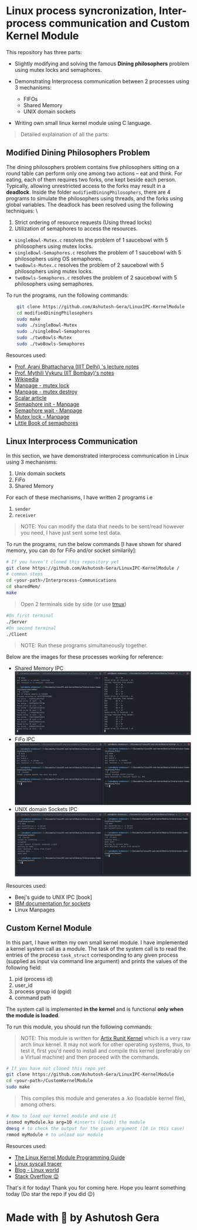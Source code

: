 # Linux process syncronization, Inter-process communication and Custom Kernel Module

This repository has three parts:

* Slightly modifying and solving the famous **Dining philosophers** problem using mutex locks and semaphores.
* Demonstrating Interprocess communication between 2 processes using 3 mechanisms:
  
  * FIFOs
  * Shared Memory
  * UNIX domain sockets
  
* Writing own small linux kernel module using C language.

> Detailed explaination of all the parts:
  
## Modified Dining Philosophers Problem

The dining philosophers problem contains five philosophers sitting on a round
table can perform only one among two actions – eat and think. For eating, each
of them requires two forks, one kept beside each person. Typically, allowing
unrestricted access to the forks may result in a **deadlock**.
Inside the folder `modifiedDiningPhilosophers`, there are 4 programs to simulate the philosophers using threads, and the forks using global variables. The deadlock has been resolved using the following techniques: \

1. Strict ordering of resource requests (Using thread locks)
2. Utilization of semaphores to access the resources.

* `singleBowl-Mutex.c` resolves the problem of 1 saucebowl with 5 philosophers using mutex locks.
* `singleBowl-Semaphores.c` resolves the problem of 1 saucebowl with 5 philosophers using OS semaphores.
* `twoBowls-Mutex.c` resolves the problem of 2 saucebowl with 5 philosophers using mutex locks.
* `twoBowls-Semaphores.c` resolves the problem of 2 saucebowl with 5 philosophers using semaphores.

To run the programs, run the following commands:

``` bash
    git clone https://github.com/Ashutosh-Gera/LinuxIPC-KernelModule
    cd modifiedDiningPhilosophers
    sudo make
    sudo ./singleBowl-Mutex
    sudo ./singleBowl-Semaphores
    sudo ./twoBowls-Mutex
    sudo ./twoBowls-Semaphores
```

Resources used:

* [Prof. Arani Bhattacharya (IIIT Delhi) 's lecture notes](https://faculty.iiitd.ac.in/~arani/teaching/teaching_cse231/)
* [Prof. Mythili Vykuru (IIT Bombay)'s notes](https://www.cse.iitb.ac.in/~mythili/os/)
* [Wikipedia](https://en.wikipedia.org/wiki/Dining_philosophers_problem)
* [Manpage - mutex lock](https://man7.org/linux/man-pages/man3/pthread_mutex_lock.3p.html)
* [Manpage - mutex destroy](https://man7.org/linux/man-pages/man3/pthread_mutex_destroy.3p.html)
* [Scalar article](https://www.scaler.com/topics/operating-system/dining-philosophers-problem-in-os/)
* [Semaphore init - Manpage](https://man7.org/linux/man-pages/man3/sem_init.3.html)
* [Semaphore wait - Manpage](https://man7.org/linux/man-pages/man3/sem_wait.3.html)
* [Mutex lock - Manpage](https://man7.org/linux/man-pages/man3/pthread_mutex_lock.3p.html)
* [Little Book of semaphores](https://www.cse.iitb.ac.in/~mythili/os/references/LittleBookOfSemaphores.pdf)


## Linux Interprocess Communication

In this section, we have demonstrated interprocess communication in Linux using 3 mechanisms:

1. Unix domain sockets
2. FiFo
3. Shared Memory

For each of these mechanisms, I have written 2 programs i.e 

1. `sender`
2. `receiver`

> NOTE: You can modify the data that needs to be sent/read however you need, I have just sent some test data.

To run the programs, run the below commands [I have shown for shared memory, you can do for FiFo and/or socket similarily]:

``` bash
# If you haven't cloned this repository yet
git clone https://github.com/Ashutosh-Gera/LinuxIPC-KernelModule /
# common steps
cd <your-path>/Interprocess-Communications
cd sharedMem/
make
```

 > Open 2 terminals side by side (or use [tmux](https://github.com/tmux/tmux/wiki))

``` bash
#On first terminal
./Server
#On second terminal
./Client
```

> NOTE: Run these programs simultaneously together.

Below are the images for these processes working for reference:

* Shared Memory IPC ![alt text](SharedMemory-IPC.png "Shared Memory")
* FiFo IPC ![alt text](FiFo-IPC.png "FiFo")
* UNIX domain Sockets IPC ![alt text](Socket-IPC.png "Socket IPC")

Resources used:

* Beej's guide to UNIX IPC [book]
* [IBM documentation for sockets](https://www.ibm.com/docs/en/ztpf/1.1.0.15?topic=considerations-unix-domain-sockets)
* Linux Manpages

## Custom Kernel Module

In this part, I have written my own small kernel module. I have implemented a kernel system call as a module. The task of the system call
is to read the entries of the process `task_struct` corresponding to any
given process (supplied as input via command line argument) and prints the values of the following field:

1. pid (process id)
2. user_id
3. process group id (pgid)
4. command path

The system call is implemented **in the kernel** and is functional **only when the module is loaded**.

To run this module, you should run the following commands:

> NOTE: This module is written for [Artix Runit Kernel](https://artixlinux.org/download.php#:~:text=15%3A20%3A10-,artix%2Dbase%2Drunit%2D20230605%2Dx86_64.iso,-792%20MB) which is a very raw arch linux kernel. It may not work for other operating systems, thus, to test it, first you'd need to install and compile this kernel (preferably on a Virtual machine) and then proceed with the commands.

``` bash
# If you have not cloned this repo yet
git clone https://github.com/Ashutosh-Gera/LinuxIPC-KernelModule
cd <your-path>/CustomKernelModule
sudo make
```
> This compiles this module and generates a .ko (loadable kernel file), among others.

``` bash
# Now to load our kernel module and use it
insmod myModule.ko arg=10 #inserts (loads) the module
dmesg # to check the output for the given argument (10 in this case)
rmmod myModule # to unload our module
```

Resources used:

* [The Linux Kernel Module Programming Guide](https://sysprog21.github.io/lkmpg/#system-calls)
* [Linux syscall tracer](https://strace.io/)
* [Blog - Linux world](https://tuxthink.blogspot.com/2012/07/module-to-find-task-from-its-pid.html)
* [Stack Overflow :wink:](https://stackoverflow.com/questions/8547332/efficient-way-to-find-task-struct-by-pid)


That's it for today! Thank you for coming here. Hope you learnt something today (Do star the repo if you did :wink:)

# Made with :blue_heart: by Ashutosh Gera